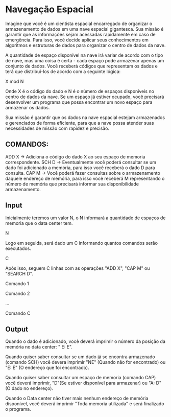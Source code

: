 # Navegação Espacial

Imagine que você é um cientista espacial encarregado de organizar o armazenamento de dados em uma nave espacial gigantesca. Sua missão é garantir que as informações sejam acessadas rapidamente em caso de emergência. Para isso, você decide aplicar seus conhecimentos em algoritmos e estruturas de dados para organizar o centro de dados da nave.

A quantidade de espaço disponível na nave irá variar de acordo com o tipo de nave, mas uma coisa é certa - cada espaço pode armazenar apenas um conjunto de dados. Você receberá códigos que representam os dados e terá que distribuí-los de acordo com a seguinte lógica:

X mod N

Onde X é o código do dado e N é o número de espaços disponíveis no centro de dados da nave. Se um espaço já estiver ocupado, você precisará desenvolver um programa que possa encontrar um novo espaço para armazenar os dados.

Sua missão é garantir que os dados na nave espacial estejam armazenados e gerenciados de forma eficiente, para que a nave possa atender suas necessidades de missão com rapidez e precisão.

## COMANDOS:

ADD X -> Adiciona o código do dado X ao seu espaço de memoria correspondente.
SCH D -> Eventualmente você poderá consultar se um dado foi adicionado a memória, para isso você receberá o dado D para consulta.
CAP M -> Você poderá fazer consultas sobre o armazenamento daquele endereço de memória, para isso você receberá M representando o número de memória que precisará informar sua disponibilidade armazenamento.

## Input

Inicialmente teremos um valor N, o N informará a quantidade de espaços de memoria que o data center tem.

N

Logo em seguida, será dado um C informando quantos comandos serão executados.

C

Após isso, seguem C linhas com as operações "ADD X", "CAP M" ou "SEARCH D".

Comando 1

Comando 2

...

Comando C

## Output

Quando o dado é adicionado, você deverá imprimir o número da posição da memória no data center: " E: E".

Quando quiser saber consultar se um dado já se encontra armazenado (comando SCH) você devera imprimir "NE" (Quando não for encontrado) ou "E: E" (O endereço que foi encontrado).

Quando quiser saber consultar um espaço de memoria (comando CAP) você deverá imprimir, "D"(Se estiver disponível para armazenar) ou "A: D" (O dado no endereço).

Quando o Data center não tiver mais nenhum endereço de memória disponível, você deverá imprimir "Toda memoria utilizada" e será finalizado o programa.